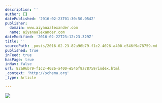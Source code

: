 ```yaml
---
description: ''
author: []
datePublished: '2016-02-23T01:30:50.954Z'
publisher:
  domain: www.aiyanaalexander.com
  name: aiyanaalexander.com
dateModified: '2016-02-22T23:12:23.329Z'
title: ''
sourcePath: _posts/2016-02-23-82a96b79-f1c2-4026-a400-e546f9a78759.md
published: true
inFeed: true
hasPage: true
inNav: false
url: 82a96b79-f1c2-4026-a400-e546f9a78759/index.html
_context: 'http://schema.org'
_type: Article

---
```

![](http://www.aiyanaalexander.com/wp-content/uploads/G9A6014.jpg)